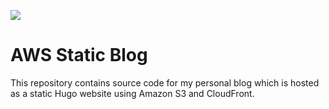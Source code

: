 ![](https://codebuild.eu-west-1.amazonaws.com/badges?uuid=eyJlbmNyeXB0ZWREYXRhIjoidm11RUZMdCs2V3BTcmY1NklheXh2ZnBKbTJ6ZkJxdXhIdnNmRDQ4WHZlaEZ2RHEwd3l3K1NaWjBKeGI5cTM1cnZNWkQ0OW5pTm5qSlRoSCs3a0JSaHpJPSIsIml2UGFyYW1ldGVyU3BlYyI6Ik9YQzdGT2doaUdENjJjU0ciLCJtYXRlcmlhbFNldFNlcmlhbCI6MX0%3D&branch=main)

# AWS Static Blog

This repository contains source code for my personal blog which is hosted as a static Hugo website using
Amazon S3 and CloudFront.
